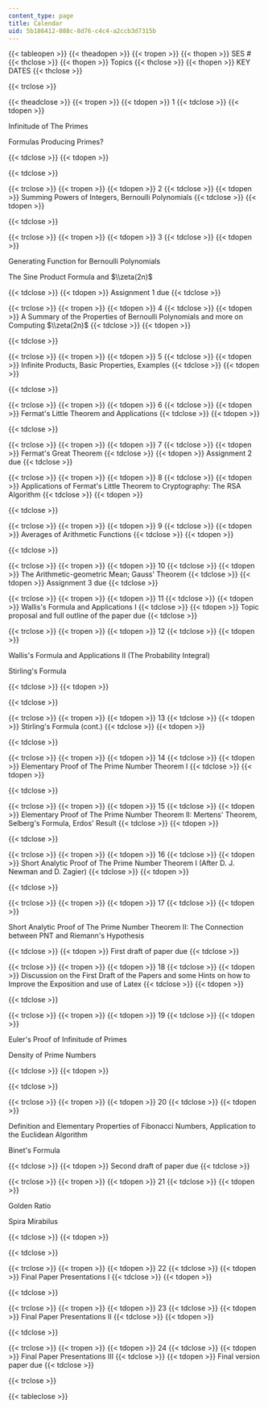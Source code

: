 ```yaml
---
content_type: page
title: Calendar
uid: 5b186412-088c-8d76-c4c4-a2ccb3d7315b
---
```


{{< tableopen >}}
{{< theadopen >}}
{{< tropen >}}
{{< thopen >}}
SES #
{{< thclose >}}
{{< thopen >}}
Topics
{{< thclose >}}
{{< thopen >}}
KEY DATES
{{< thclose >}}

{{< trclose >}}

{{< theadclose >}}
{{< tropen >}}
{{< tdopen >}}
1
{{< tdclose >}}
{{< tdopen >}}


Infinitude of The Primes

Formulas Producing Primes?


{{< tdclose >}}
{{< tdopen >}}

{{< tdclose >}}

{{< trclose >}}
{{< tropen >}}
{{< tdopen >}}
2
{{< tdclose >}}
{{< tdopen >}}
Summing Powers of Integers, Bernoulli Polynomials
{{< tdclose >}}
{{< tdopen >}}

{{< tdclose >}}

{{< trclose >}}
{{< tropen >}}
{{< tdopen >}}
3
{{< tdclose >}}
{{< tdopen >}}


Generating Function for Bernoulli Polynomials

The Sine Product Formula and $\\zeta(2n)$


{{< tdclose >}}
{{< tdopen >}}
Assignment 1 due
{{< tdclose >}}

{{< trclose >}}
{{< tropen >}}
{{< tdopen >}}
4
{{< tdclose >}}
{{< tdopen >}}
A Summary of the Properties of Bernoulli Polynomials and more on Computing $\\zeta(2n)$
{{< tdclose >}}
{{< tdopen >}}

{{< tdclose >}}

{{< trclose >}}
{{< tropen >}}
{{< tdopen >}}
5
{{< tdclose >}}
{{< tdopen >}}
Infinite Products, Basic Properties, Examples
{{< tdclose >}}
{{< tdopen >}}

{{< tdclose >}}

{{< trclose >}}
{{< tropen >}}
{{< tdopen >}}
6
{{< tdclose >}}
{{< tdopen >}}
Fermat's Little Theorem and Applications
{{< tdclose >}}
{{< tdopen >}}

{{< tdclose >}}

{{< trclose >}}
{{< tropen >}}
{{< tdopen >}}
7
{{< tdclose >}}
{{< tdopen >}}
Fermat's Great Theorem
{{< tdclose >}}
{{< tdopen >}}
Assignment 2 due
{{< tdclose >}}

{{< trclose >}}
{{< tropen >}}
{{< tdopen >}}
8
{{< tdclose >}}
{{< tdopen >}}
Applications of Fermat's Little Theorem to Cryptography: The RSA Algorithm
{{< tdclose >}}
{{< tdopen >}}

{{< tdclose >}}

{{< trclose >}}
{{< tropen >}}
{{< tdopen >}}
9
{{< tdclose >}}
{{< tdopen >}}
Averages of Arithmetic Functions
{{< tdclose >}}
{{< tdopen >}}

{{< tdclose >}}

{{< trclose >}}
{{< tropen >}}
{{< tdopen >}}
10
{{< tdclose >}}
{{< tdopen >}}
The Arithmetic-geometric Mean; Gauss' Theorem
{{< tdclose >}}
{{< tdopen >}}
Assignment 3 due
{{< tdclose >}}

{{< trclose >}}
{{< tropen >}}
{{< tdopen >}}
11
{{< tdclose >}}
{{< tdopen >}}
Wallis's Formula and Applications I
{{< tdclose >}}
{{< tdopen >}}
Topic proposal and full outline of the paper due
{{< tdclose >}}

{{< trclose >}}
{{< tropen >}}
{{< tdopen >}}
12
{{< tdclose >}}
{{< tdopen >}}


Wallis's Formula and Applications II (The Probability Integral)

Stirling's Formula


{{< tdclose >}}
{{< tdopen >}}

{{< tdclose >}}

{{< trclose >}}
{{< tropen >}}
{{< tdopen >}}
13
{{< tdclose >}}
{{< tdopen >}}
Stirling's Formula (cont.)
{{< tdclose >}}
{{< tdopen >}}

{{< tdclose >}}

{{< trclose >}}
{{< tropen >}}
{{< tdopen >}}
14
{{< tdclose >}}
{{< tdopen >}}
Elementary Proof of The Prime Number Theorem I
{{< tdclose >}}
{{< tdopen >}}

{{< tdclose >}}

{{< trclose >}}
{{< tropen >}}
{{< tdopen >}}
15
{{< tdclose >}}
{{< tdopen >}}
Elementary Proof of The Prime Number Theorem II: Mertens' Theorem, Selberg's Formula, Erdos' Result
{{< tdclose >}}
{{< tdopen >}}

{{< tdclose >}}

{{< trclose >}}
{{< tropen >}}
{{< tdopen >}}
16
{{< tdclose >}}
{{< tdopen >}}
Short Analytic Proof of The Prime Number Theorem I (After D. J. Newman and D. Zagier)
{{< tdclose >}}
{{< tdopen >}}

{{< tdclose >}}

{{< trclose >}}
{{< tropen >}}
{{< tdopen >}}
17
{{< tdclose >}}
{{< tdopen >}}


Short Analytic Proof of The Prime Number Theorem II: The Connection between PNT and Riemann's Hypothesis


{{< tdclose >}}
{{< tdopen >}}
First draft of paper due
{{< tdclose >}}

{{< trclose >}}
{{< tropen >}}
{{< tdopen >}}
18
{{< tdclose >}}
{{< tdopen >}}
Discussion on the First Draft of the Papers and some Hints on how to Improve the Exposition and use of Latex
{{< tdclose >}}
{{< tdopen >}}

{{< tdclose >}}

{{< trclose >}}
{{< tropen >}}
{{< tdopen >}}
19
{{< tdclose >}}
{{< tdopen >}}


Euler's Proof of Infinitude of Primes

Density of Prime Numbers


{{< tdclose >}}
{{< tdopen >}}

{{< tdclose >}}

{{< trclose >}}
{{< tropen >}}
{{< tdopen >}}
20
{{< tdclose >}}
{{< tdopen >}}


Definition and Elementary Properties of Fibonacci Numbers, Application to the Euclidean Algorithm

Binet's Formula


{{< tdclose >}}
{{< tdopen >}}
Second draft of paper due
{{< tdclose >}}

{{< trclose >}}
{{< tropen >}}
{{< tdopen >}}
21
{{< tdclose >}}
{{< tdopen >}}


Golden Ratio

Spira Mirabilus


{{< tdclose >}}
{{< tdopen >}}

{{< tdclose >}}

{{< trclose >}}
{{< tropen >}}
{{< tdopen >}}
22
{{< tdclose >}}
{{< tdopen >}}
Final Paper Presentations I
{{< tdclose >}}
{{< tdopen >}}

{{< tdclose >}}

{{< trclose >}}
{{< tropen >}}
{{< tdopen >}}
23
{{< tdclose >}}
{{< tdopen >}}
Final Paper Presentations II
{{< tdclose >}}
{{< tdopen >}}

{{< tdclose >}}

{{< trclose >}}
{{< tropen >}}
{{< tdopen >}}
24
{{< tdclose >}}
{{< tdopen >}}
Final Paper Presentations III
{{< tdclose >}}
{{< tdopen >}}
Final version paper due
{{< tdclose >}}

{{< trclose >}}

{{< tableclose >}}